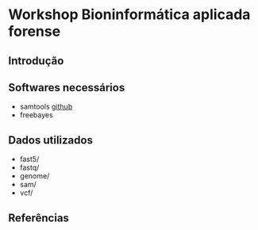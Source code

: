# Workshop Bioninformática aplicada forense


## Introdução

## Softwares necessários
- samtools [github](https://github.com/samtools/samtools)
- freebayes
## Dados utilizados
- fast5/
- fastq/
- genome/
- sam/
- vcf/

## Referências
